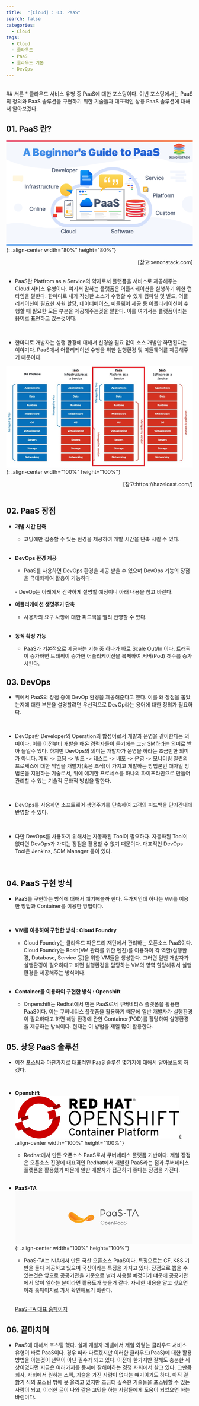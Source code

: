 ```yaml
---
title:  "[Cloud] : 03. PaaS"
search: false
categories:
  - Cloud
tags:
  - Cloud
  - 클라우드
  - PaaS
  - 클라우드 기본
  - DevOps
---
```

<br/>
## 서론
  * 클라우드 서비스 유형 중 PaaS에 대한 포스팅이다. 이번 포스팅에서는 PaaS의 정의와 PaaS 솔루션을 구현하기 위한 기술들과 대표적인 상용 PaaS 솔루션에 대해서 알아보겠다.
  <br/>

## 01. PaaS 란?
  ![image-center](/assets/images/2022-02-20_Cloud-03_01.jpg){: .align-center width="80%" height="80%"}
  <div style="text-align: right"> [참고:xenonstack.com] </div>
  <br>

  * PaaS란 Platfrom as a Service의 약자로서 플랫폼을 서비스로 제공해주는 Cloud 서비스 유형이다. 여기서 말하는 플랫폼은 어플리케이션을 실행하기 위한 런타임을 말한다. 한마디로 내가 작성한 소스가 수행할 수 있게 컴파일 및 빌드, 어플리케이션이 필요한 자원 할당, 데이터베이스, 미들웨어 제공 등 어플리케이션이 수행할 때 필요한 모든 부분을 제공해주는것을 말한다. 이를 여기서는 플랫폼이라는 용어로 표현하고 있는것이다.
  <br/>

  * 한마디로 개발자는 실행 환경에 대해서 신경쓸 필요 없이 소스 개발만 하면된다는 이야기다. PaaS에서 어플리케이션 수행을 위한 실행환경 및 미들웨어를 제공해주기 때문이다.

  ![image-center](/assets/images/2022-02-20_Cloud-03_02.jpg){: .align-center width="100%" height="100%"}
  <div style="text-align: right"> [참고:https://hazelcast.com/] </div>
  <br>

## 02. PaaS 장점

  * **개발 시간 단축**
    - 코딩에만 집중할 수 있는 환경을 제공하여 개발 시간을 단축 시킬 수 있다.
    <br/>

  * **DevOps 환경 제공**
    - PaaS를 사용하면 DevOps 환경을 제공 받을 수 있으며 DevOps 기능의 장점을 극대화하여 활용이 가능하다.
    <br/>
    - DevOp는 아래에서 간략하게 설명할 예정이니 아래 내용을 참고 바란다.
    <br/>

  * **어플리케이션 생명주기 단축**
    - 사용자의 요구 사항에 대한 피드백을 빨리 반영할 수 있다.
    <br/>

  * **동적 확장 가능**
    - PaaS가 기본적으로 제공하는 기능 중 하나가 바로 Scale Out/In 이다. 트래픽이 증가하면 트래픽이 증가한 어플리케이션을 복제하여 서버(Pod) 갯수를 증가시킨다.

## 03. DevOps
  * 위에서 PaaS의 장점 중에 DevOp 환경을 제공해준다고 했다. 이를 왜 장점을 뽑았는지에 대한 부분을 설명할려면 우선적으로 DevOp라는 용어에 대한 정의가 필요하다.
  <br/>

  * DevOps란 Developer와 Operation의 합성어로서 개발과 운영을 같이한다는 의미이다. 이를 이전부터 개발을 해온 경력자들이 듣기에는 그냥 SM하라는 의미로 받아 들일수 있다. 하지만 DevOps의 의미는 개발자가 운영을 하라는 조금만한 의미가 아니다. 계획 -> 코딩 -> 빌드 -> 테스트 -> 배포 -> 운영 -> 모니터링 일련의 프로세스에 대한 책임을 개발자(혹은 조직)이 가지고 개발하는 방법론인 애자일 방법론을 지원하는 기술로서, 위에 얘기한 프로세스를 하나의 파이프라인으로 만들어 관리할 수 있는 기술적 문화적 방법을 말한다.
  <br/>

  * DevOps를 사용하면 소프트웨어 생명주기를 단축하여 고객의 피드백을 단기간내에 반영할 수 있다.
  <br/>

  * 다만 DevOps를 사용하기 위해서는 자동화된 Tool이 필요하다. 자동화된 Tool이 없다면 DevOps가 가지는 장점을 활용할 수 없기 때문이다. 대표적인 DevOps Tool은 Jenkins, SCM Manager 등이 있다.
  <br/>

## 04. PaaS 구현 방식
  * PaaS를 구현하는 방식에 대해서 얘기해볼까 한다. 두가지인데 하나는 VM를 이용한 방법과 Container를 이용한 방법이다.
  <br/>

  * **VM를 이용하여 구현한 방식 : Cloud Foundry**
    - Cloud Foundry는 클라우드 파운드리 재단에서 관리하는 오픈소스 PaaS이다. Cloud Foundry는 Bosh(VM 관리를 위한 엔진)를 이용하여 각 역할(실행환경, Database, Service 등)을 위한 VM들을 생성한다. 그러면 일반 개발자가 실행환경이 필요하다고 하면 실행환경을 담당하는 VM의 영역 할당해줘서 실행환경을 제공해주는 방식이다.
    <br/>

  * **Container를 이용하여 구현한 방식 : Openshift**
    - Onpenshift는 Redhat에서 만든 PaaS로서 쿠버네티스 플랫폼을 활용한 PaaS이다. 이는 쿠버네티스 플랫폼을 활용하기 때문에 일반 개발자가 실행환경이 필요하다고 하면 해당 환경에 관한 Container(POD)를 활당하여 실행환경을 제공하는 방식이다. 현재는 이 방법을 제일 많이 활용한다.

## 05. 상용 PaaS 솔루션
  * 이전 포스팅과 마찬가지로 대표적인 PaaS 솔루션 몇가지에 대해서 알아보도록 하겠다.
  <br/>

  * **Openshift**
  ![image-center](/assets/images/2022-02-20_Cloud-03_03.jpg){: .align-center width="100%" height="100%"}
    - Redhat에서 만든 오픈소스 PaaS로서 쿠버네티스 플랫폼 기반이다. 제일 장점은 오픈소스 진영에 대표격인 Redhat에서 개발한 PaaS라는 점과 쿠버네티스 플랫폼을 활용했기 때문에 일반 개발자가 접근하기 좋다는 장점을 가진다.
    <br/>

  * **PaaS-TA**
  ![image-center](/assets/images/2022-02-20_Cloud-03_04.jpg){: .align-center width="100%" height="100%"}
    - PaaS-TA는 NIA에서 만든 국산 오픈소스 PaaS이다. 특징으로는 CF, K8S 기반을 둘다 제공하고 있으며 국산이라는 특징을 가지고 있다. 장점으로 뽑을 수 있는것은 앞으로 공공기관을 기준으로 널리 사용될 예정이기 떄문에 공공기관에서 많이 일하는 분이라면 활용도가 높을거 같다. 자세한 내용을 알고 싶으면 아래 홈페이지로 가서 확인해보기 바란다.
    <br/>

    [PaaS-TA 대표 홈페이지](https://paas-ta.kr/)
    <br/>
## 06. 끝마치며
  * PaaS에 대해서 포스팅 했다. 실제 개발자 레벨에서 제일 와닿는 클라우드 서비스 유형이 바로 PaaS이다. 경우 따라 다르겠지만 이러한 클라우드(PaaS)에 대한 활용 방법을 아는것이 선택이 아닌 필수가 되고 있다. 이전에 한가지만 잘해도 충분한 세상이었다면 지금은 여러가지를 동시에 잘해야하는 경쟁 사회에서 살고 있다. 그만큼 회사, 사회에서 원하는 스펙, 기술을 가진 사람이 없다는 얘기이기도 하다. 아직 겉핡기 식의 포스팅 밖에 못 올리고 있지만 조금더 깊숙한 기술들을 포스팅할 수 있는 사람이 되고, 이러한 글이 나와 같은 고민을 하는 사람들에게 도움이 되었으면 하는 바램이다.
